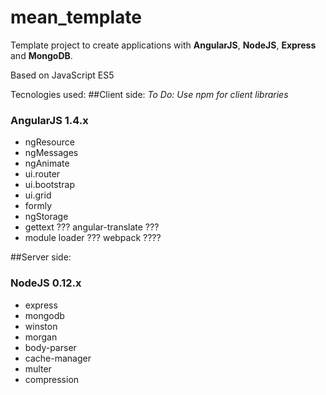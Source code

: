 # mean_template

Template project to create applications with **AngularJS**, **NodeJS**, **Express** and **MongoDB**. 


Based on JavaScript ES5

Tecnologies used:
##Client side:
*To Do: Use npm for client libraries*

### AngularJS 1.4.x
- ngResource
- ngMessages
- ngAnimate
- ui.router
- ui.bootstrap
- ui.grid
- formly
- ngStorage
- gettext ??? angular-translate ???
- module loader ??? webpack ????


##Server side:

### NodeJS 0.12.x
- express
- mongodb
- winston
- morgan
- body-parser
- cache-manager
- multer
- compression